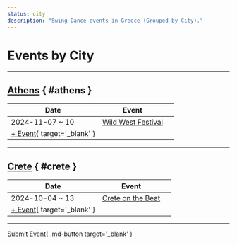 ```yaml
---
status: city
description: "Swing Dance events in Greece (Grouped by City)."
---
```


# Events by City

---

## <a id=athens></a>[Athens](#athens) { #athens }

| Date | Event | |
| --- | --- | --- |
| 2024-11-07 ~ 10 | [Wild West Festival](wild-west-festival-2024.md) |  |
| [+ Event](https://github.com/swingdance/events/issues/new?assignees=&labels=add+event&projects=&template=02-add_entity.yml&title=%5B2024%2Fgr%5D%20%3CName%3E&region=gr&province=Athens&city=Athens&org_id=&date_starts=2024-&date_ends=2024-){ target='_blank' }

---

## <a id=crete></a>[Crete](#crete) { #crete }

| Date | Event | |
| --- | --- | --- |
| 2024-10-04 ~ 13 | [Crete on the Beat](crete-on-the-beat-2024.md) |  |
| [+ Event](https://github.com/swingdance/events/issues/new?assignees=&labels=add+event&projects=&template=02-add_entity.yml&title=%5B2024%2Fgr%5D%20%3CName%3E&region=gr&province=Crete&city=Crete&org_id=&date_starts=2024-&date_ends=2024-){ target='_blank' }

---

[Submit Event](https://github.com/swingdance/events/issues/new?assignees=&labels=add+event&projects=&template=02-add_entity.yml&title=%5Bgr%5D%20%3CName%3E&region=gr&province=&city=&org_id=2024){ .md-button target='_blank' }
